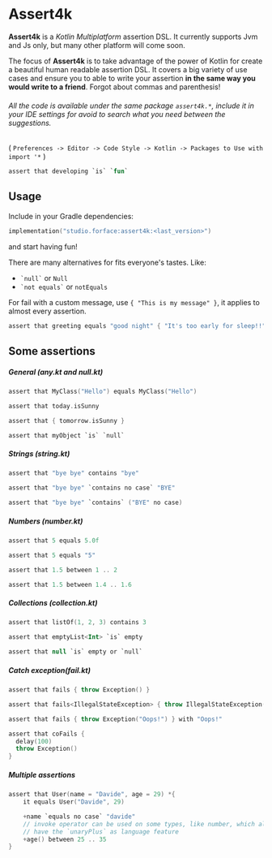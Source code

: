 # Assert4k

**Assert4k** is a _Kotlin Multiplatform_ assertion DSL.
It currently supports Jvm and Js only, but many other platform will come soon.



The focus of **Assert4k** is to take advantage of the power of Kotlin for create a beautiful human readable assertion DSL.
It covers a big variety of use cases and ensure you to able to write your assertion **in the same way you would write to a friend**.
Forgot about commas and parenthesis!



###### All the code is available under the same package `assert4k.*`, include it in your IDE settings for avoid to search what you need between the suggestions. 
( `Preferences -> Editor -> Code Style -> Kotlin -> Packages to Use with import '*` )



```kotlin
assert that developing `is` `fun`
```



## Usage

Include in your Gradle dependencies:
```kotlin
implementation("studio.forface:assert4k:<last_version>")
```
and start having fun!



There are many alternatives for fits everyone's tastes. Like:

* ``` `null` ``` or `Null`
* `` `not equals` `` or `notEquals`



For fail with a custom message, use `{ "This is my message" }`, it applies to almost every assertion.

```kotlin
assert that greeting equals "good night" { "It's too early for sleep!!" }
```





## Some assertions



##### General (any.kt and null.kt)

```kotlin
assert that MyClass("Hello") equals MyClass("Hello")

assert that today.isSunny

assert that { tomorrow.isSunny }

assert that myObject `is` `null`
```



##### Strings (string.kt)

```kotlin
assert that "bye bye" contains "bye"

assert that "bye bye" `contains no case` "BYE"

assert that "bye bye" `contains` ("BYE" no case)
```



##### Numbers (number.kt)

```kotlin
assert that 5 equals 5.0f

assert that 5 equals "5"

assert that 1.5 between 1 .. 2

assert that 1.5 between 1.4 .. 1.6
```



##### Collections (collection.kt)

```kotlin
assert that listOf(1, 2, 3) contains 3

assert that emptyList<Int> `is` empty

assert that null `is` empty or `null`
```



##### Catch exception(fail.kt)

```kotlin
assert that fails { throw Exception() }

assert that fails<IllegalStateException> { throw IllegalStateException() }

assert that fails { throw Exception("Oops!") } with "Oops!"

assert that coFails {
  delay(100)
  throw Exception()
}
```



##### Multiple assertions

```kotlin
assert that User(name = "Davide", age = 29) *{
    it equals User("Davide", 29)

    +name `equals no case` "davide"
    // invoke operator can be used on some types, like number, which already
    // have the `unaryPlus` as language feature
    +age() between 25 .. 35
}
```


